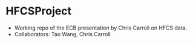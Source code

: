 # HFCSProject
- Working repo of the ECB presentation by Chris Carroll on HFCS data.
- Collaborators: Tao Wang, Chris Carroll
